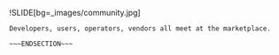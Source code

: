 !SLIDE[bg=_images/community.jpg]


~~~SECTION:notes~~~
Developers, users, operators, vendors all meet at the marketplace.

~~~ENDSECTION~~~
